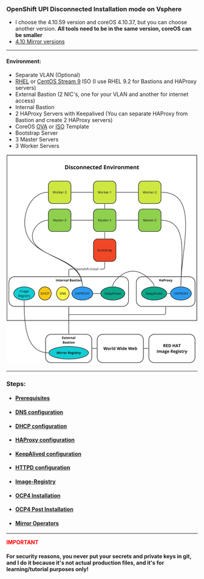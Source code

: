 ### OpenShift UPI Disconnected Installation mode on Vsphere
- I choose the 4.10.59 version and coreOS 4.10.37, but you can choose another version. **All tools need to be in the same version, coreOS can be smaller** 
- [4.10 Mirror versions](https://mirror.openshift.com/pub/openshift-v4/clients/ocp/stable-4.10/)
___
#### Environment:
- Separate VLAN (Optional)
- [RHEL](https://access.redhat.com/downloads/content/rhel) or [CentOS Stream 9](https://www.centos.org/download/) ISO (I use RHEL 9.2 for Bastions and HAProxy servers)
- External Bastion (2 NIC's, one for your VLAN and another for internet access)
- Internal Bastion
- 2 HAProxy Servers with Keepalived (You can separate HAProxy from Bastion and create 2 HAProxy servers)
- CoreOS [OVA](https://mirror.openshift.com/pub/openshift-v4/x86_64/dependencies/rhcos/4.10/latest/rhcos-4.10.37-x86_64-vmware.x86_64.ova) or [ISO](https://mirror.openshift.com/pub/openshift-v4/x86_64/dependencies/rhcos/4.10/4.10.37/rhcos-4.10.37-x86_64-live.x86_64.iso) Template
- Bootstrap Server
- 3 Master Servers
- 3 Worker Servers

![OCP Architecture](/images/OCP%20disconnected%20installation.jpg)
___
### Steps:

- #### [Prerequisites](/prerequisites/README.md) 

- #### [DNS configuration](/named/README.md) 

- #### [DHCP configuration](/dhcpd/README.md) 

- #### [HAProxy configuration](/haproxy/README.md) 

- #### [KeepAlived configuration](/keepalived/README.md) 

- #### [HTTPD configuration](/httpd/README.md) 

- #### [Image-Registry](/image-registry/README.md)

- #### [OCP4 Installation](/installation/README.md)

- #### [OCP4 Post Installation](/post-installation/README.md)

- #### [Mirror Operators](/mirror/README.md)

___
<span style="color:red">
<b>IMPORTANT</b></span>

#### **For security reasons, you never put your secrets and private keys in git**, and I do it because it's not actual production files, and it's for learning/tutorial purposes only!
